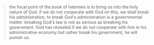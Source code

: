 > the focal point of the book of hebrews is to bring us into the holy nature of God. if we do not cooperate with God on this, we shall break his administration. to break God's administration is a governmental matter. breaking God's law is not as serious as breaking his government. God has revealed if we do not cooperate with him in his administrative economy but rather break his government, he will punish us. 
